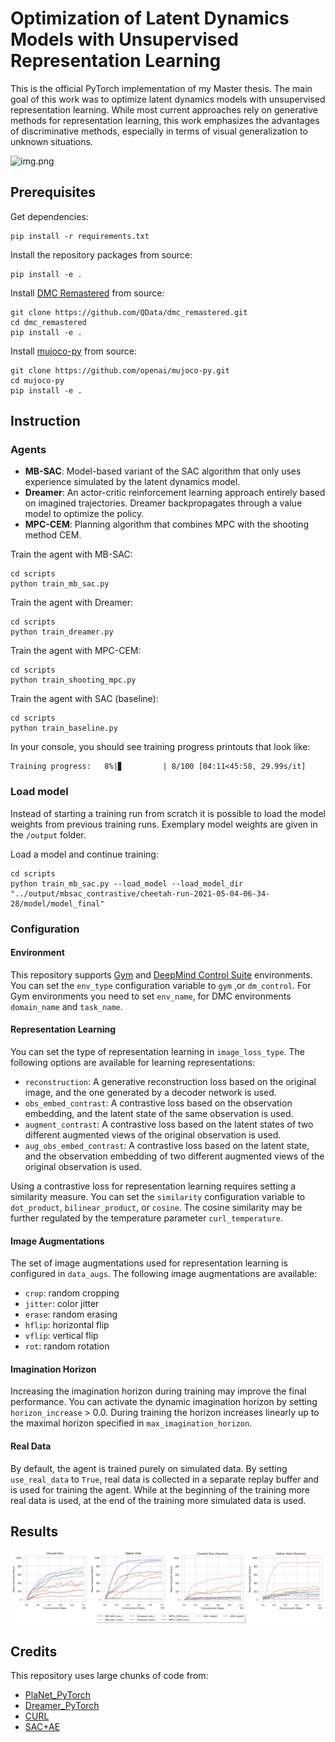 # Optimization of Latent Dynamics Models with Unsupervised Representation Learning

This is the official PyTorch implementation of my Master thesis. The main goal of this work was to optimize latent 
dynamics models with unsupervised representation learning. While most current approaches rely on generative methods for 
representation learning, this work emphasizes the advantages of discriminative methods, especially in terms of visual 
generalization to unknown situations.

![img.png](images/img_2.gif)

## Prerequisites
Get dependencies:
```
pip install -r requirements.txt
```

Install the repository packages from source:
```
pip install -e .
```

Install [DMC Remastered](https://github.com/QData/dmc_remastered) from source:
```
git clone https://github.com/QData/dmc_remastered.git
cd dmc_remastered
pip install -e .
```

Install [mujoco-py](https://github.com/openai/mujoco-py) from source:
```
git clone https://github.com/openai/mujoco-py.git
cd mujoco-py
pip install -e .
```

## Instruction
### Agents
- **MB-SAC**: Model-based variant of the SAC algorithm that only uses experience simulated by the latent dynamics model.
- **Dreamer**: An actor-critic reinforcement learning approach entirely based on imagined trajectories. Dreamer 
backpropagates through a value model to optimize the policy.
- **MPC-CEM**: Planning algorithm that combines MPC with the shooting method CEM.

Train the agent with MB-SAC:
```
cd scripts
python train_mb_sac.py
```

Train the agent with Dreamer:
```
cd scripts
python train_dreamer.py
```

Train the agent with MPC-CEM:
```
cd scripts
python train_shooting_mpc.py
```

Train the agent with SAC (baseline):
```
cd scripts
python train_baseline.py
```

In your console, you should see training progress printouts that look like:
```
Training progress:   8%|▊         | 8/100 [04:11<45:58, 29.99s/it]
```

### Load model
Instead of starting a training run from scratch it is possible to load the model weights from previous training runs.
Exemplary model weights are given in the `/output` folder. 

Load a model and continue training:
```
cd scripts
python train_mb_sac.py --load_model --load_model_dir "../output/mbsac_contrastive/cheetah-run-2021-05-04-06-34-28/model/model_final"
```

### Configuration
#### Environment
This repository supports [Gym](https://github.com/openai/gym) and 
[DeepMind Control Suite](https://github.com/deepmind/dm_control) environments. You can set the `env_type`
configuration variable to `gym` ,or `dm_control`. For Gym environments you need to set `env_name`, for 
DMC environments `domain_name` and `task_name`.

#### Representation Learning
You can set the type of representation learning in `image_loss_type`. The following options are available for learning 
representations:
- `reconstruction`: A generative reconstruction loss based on the original image, and the one generated
  by a decoder network is used.
- `obs_embed_contrast`: A contrastive loss based on the observation embedding, and the latent state of 
  the same observation is used.
- `augment_contrast`: A contrastive loss based on the latent states of two different augmented views of the original
  observation is used.
- `aug_obs_embed_contrast`: A contrastive loss based on the latent state, and the observation embedding of two different 
  augmented views of the original observation is used.
  
Using a contrastive loss for representation learning requires setting a similarity measure. You can set the `similarity`
configuration variable to `dot_product`, `bilinear_product`, or `cosine`. The cosine similarity may be further regulated
by the temperature parameter `curl_temperature`.

#### Image Augmentations
The set of image augmentations used for representation learning is configured in `data_augs`. The following image augmentations
are available:
- `crop`: random cropping
- `jitter`: color jitter
- `erase`: random erasing
- `hflip`: horizontal flip
- `vflip`: vertical flip
- `rot`: random rotation

#### Imagination Horizon
Increasing the imagination horizon during training may improve the final performance. You can activate 
the dynamic imagination horizon by setting `horizon_increase` > 0.0. During training the horizon 
increases linearly up to the maximal horizon specified in `max_imagination_horizon`.

#### Real Data
By default, the agent is trained purely on simulated data. By setting `use_real_data` to `True`, real 
data is collected in a separate replay buffer and is used for training the agent. While at the beginning of the 
training more real data is used, at the end of the training more simulated data is used.

## Results
![img.png](images/img_1.png)

## Credits
This repository uses large chunks of code from:
- [PlaNet_PyTorch](https://github.com/cross32768/PlaNet_PyTorch)
- [Dreamer_PyTorch](https://github.com/cross32768/Dreamer_PyTorch)
- [CURL](https://github.com/MishaLaskin/curl)
- [SAC+AE](https://github.com/denisyarats/pytorch_sac_ae)

